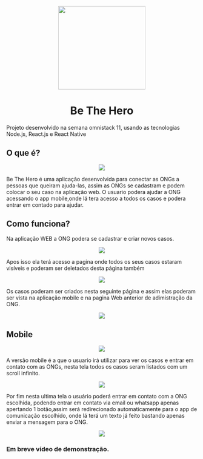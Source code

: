 <p align="center">
  <img width="230" height="220" src="https://lh3.googleusercontent.com/ARRUbPyckjI3E2HwpBq3oXS8xDmA5hf5KPJeOqKVHUB-ur-YnJC47Nv7Hlqzx8U0CJXb5exdPOLXnIqKNmkOMbwvc7xVFAxKPk_kSNsZ1q88XFjoaszLeYqXUOU0P-0deRaNHRAK4XjaF831DAPxiLj527CYCqpwqCEuDuL6DADOLfzrRMzLyeTiAPcHH_SLWEQ66-ocnfyhSEint4_uT9K1lMkJE8h-MmVSFlo1Jpr-r0ubKTed3ADf6hbLJnvlXHDFEt5b9C0oLchTuOEg9U2Xee3u-2duxAB8hbZ9kFgy5dDtLIYH_CmmquvNabXx9IFWlMsMfnwWKqCOc_ReUd1_-Bn7iAs7hu5asjqJINPrJQ1yvKToYLUEfbe5WkBofB4PnBPc3JC9WM6-LYqFqWT2fEoj3EJGZJvRugmMYaSna5QmeHK_wB6zS-gnN9vQpkLZeXq38_tNqZQxliGpHQ7vpqS0gm3rDyTz9o2m0T8_nkGpro0S2pZ9-dyrLdgHK8-U5WfOQMHDPVQ-20Dil_QjKkICj2IRgj4oi2HiJj0etvH_TJpFJAyxM14YESG8ZDVOO8ywBJaRjAV7j44V9hY-LQIuzPcpAHHM6BjW4MjAKas6qShEMpEJ3kZU_Z8uTDaE5ayY4uFA3jA45ni2hipL2OnxLKOanTxxbc5zjl5z4kXwPZvwrph8Wk9zikI7MECDActMPHdtY8CLaxE6YmZ2ch2bLwRcGKLlyb9CQ5nxxqoGXfRBbQ=w639-h729-no">
</p>
<h1 align="center">Be The Hero</h1>
<p>Projeto desenvolvido na semana omnistack 11, usando as tecnologias Node.js, React.js e React Native</p>
<h2>O que é?</h2>
<p align="center">
  <img src="https://lh3.googleusercontent.com/Uk5uQGh-B_213p3mvXmNJtr0EPRUZN9Vi5q1ShsTLX0pPLTVkTyIBd92FAV-gKHSgd1bCFshySQDLt92StrUoWy2LKXmWQFCbWCsh8uUyrNj5WooeQbVnXy6CYvAZJMZBWgR8s5paEJ1glVjUrckErvgK4X1EWHu8ksbcF2EJvVz3FM6acAeVvHMXi_I25U9pEKUzzzTWRYgogeqBrXvCLv07XLM38XyqMlBpvSxE0AsQVYBuX56ykALkzj0m7V7vvQhGdueCzCGyBG-Gf-HTOdD1AydvLZmLPZy8xByeWb7XmMyAy_y25htAcPfMLqBsKvdcE_vN218226Rl5nuQSo6bUxJ0Amjli_7n-Vp4QHTdQFd5YLzziTf6-eFiahgKOYWFnVa7sluTRUdObo2cNaae9cz1QrJquBRS1BHMm_mxCJCASAy2bDNF2EMGExLBjk7oatGqK9p0Av0WfXmz1c8p5aogBQeO2CGaiqL_vhYfOspU-I4s735IgTbuY8hD7v_4QKwc7eZsL9PyXFZotrwNQoSqAF4JfU401Zq2EJ7tp-nEVsO67oGYyRae9cVlh1MbGMmZ1o_qbfIKCwOF8k61rIKl3dWOxBdATXp9lBrA-7dU1JeHDGIO0daAiUygXeOLqgcxV9qnEaKU8WRs8ZyFWXNk4zUmsLabjj4hfTRaq8RCVDFhndxdAEt4gtoESYu-3Xs8Wo9OqbW3fXuCs3BgcVHOx6uqTMV8QLi674tvJfJeCqSVA=w1583-h814-no">
</p>
<p>Be The Hero é uma aplicação desenvolvida para conectar as ONGs a pessoas que queiram ajuda-las, assim as ONGs se cadastram e podem colocar o seu caso na aplicação web. O usuario podera ajudar a ONG acessando o app mobile,onde lá tera acesso a todos os casos e podera entrar em contado para ajudar.</p>
<h2>Como funciona?</h2>
<p>Na aplicação WEB a ONG podera se cadastrar e criar novos casos.</p>
<p align="center">
  <img src="https://lh3.googleusercontent.com/J-kMzGcfAc48XSmpgQdA7K2PLZgvRKVrD33PiuvORniGStL7q5hqtANPeQgU4SKAnBeW4bXJqHo0-Kq75ssyBgEUKXnP0blqxjbj8FKkuOARjKvzsr4pxSyb6nQT4dbFZ9mkbAjdMgS2I6Eg-Pga57k3X1XtKbsAqAlSyvEoTqotQmTUX_BUbCHVQOMXzySb24tqdz9KZAY8hWNiClLM08PgGaklyZIpOPvb3j9VCRDGRSMCPeJwbnN_2ioF1qze-qYAA-xKWNrprk1xhGadYptyBXsDdqr9UfZsHVtlo1GWwil1DeFZJwlqrQ0W_-aMmSExHdjO2TJtl_SfikdF7nrhFH_Ww9WjWLVhD5N-ktrCTOJQVRG8RIRtOXvPe0knfsA__mNo25P_HB4XejbA6SWUAEEUVY-yTrkD1KdQIyeYtfOpOvdaZe_9rl9FhCF_qh19LfEWwRNyvc368nNgcXWYWpWzydEWkRX7Rfaxy5N2c8P8QJi6s_33Tb2JeWUIVM5feWJtArGBnBqFq_v0tmhtUeJcJgVl-ZJFiLwVKATrpg1TvKVaNhoe4INzzhgogt017mVA8ouZwGiIlerxNSAIWwlX8kaQbJ_cr-AjPwbNQ5jSWOR7G15pwJxSPMZPI1kpGcQ5U0Ut5LvN_mXshVdJXcroYsWDjgsqcRlRHZIFWZKotHS_DdwrxQqlb2FNBtla8r--rCVpAuManShkLSQ9e3usrRJg6DEdwRPvPsJIHG38VQc31g=w1575-h815-no">
</p>
<p>Apos isso ela terá acesso a pagina onde todos os seus casos estaram visíveis e poderam ser deletados desta página também</p>
<p align="center">
  <img src="https://lh3.googleusercontent.com/MyKWEM9G0oiolP0o5mJsOdvB-ZPAd90Yprw03smzzhBuaQK89jI7y1qP21vA4wU1JvAMwXTl93lTCAwqWKh0yTj0ctiJYoDTUhfoan8QAdug2pwDawZX-O5H02E35g5AO5PJ-a5mrsLRU8GW6u_wzekrWo4Yx2akooUkQDmlizUILJAEu5A9S0n-PlbcNz-uiBE4ioesbxY4xCoA-_jWAnIqPb9BlhDQjLztsvrkWeWrQChL48XVOkGdp2swksq0iUQaAJucb9pmB9zUSDVH32iurGbN6CSJqD12bBRiO3QDSsE8O0gWbVOw0-Mqh7MM8SW1VhiOCink9nKH6qniTWqy_lJ1PhDvAuR3X3a8_Fx2h9NDiJUUWVaJy65uwVBHIcDQdPHSJO3EOAJFyrGoWMKCDm4qDWZOOE_C3g3WKewVnjR7bAdOO-fOZDIfuYXlkmRHPGJd9g6NU_3xlIxWEvIXi_fClP46dpcpyJOWtR5x6wcKuXBPsckOfPNZESVAnoMwd1-YTCFeSxmuwI33h5W6BIRfs3EQbekDfDhn8Iqn4BHHEJwVfJXo9XC--M5UACnmSZkFcxF3adbFsLiar4I8LJq0NeuRZbRKgD1BcdVl5qcojCm7fwmkb7shM89DlwR3ifTInoxq5s_d0ALnFes33iaS1zyTJ_oA6IUtucbt0RWcGS13-Qh7AYM-rcr99bA9JV6hk0T3ft7oBggITEq9athHkoVWTFAD3N7mEmeGZw_RvmZZ1g=w1574-h819-no">
</p>
<p>Os casos poderam ser criados nesta seguinte página e assim elas poderam ser vista na aplicação mobile e na pagina Web anterior de adimistração da ONG.</p>
<p align="center">
  <img src="https://lh3.googleusercontent.com/h1YFnsz84i8r4swnzIOZ69ib1axRQZ3d2w0hc73Bls8QSegLO5E2DP9nOhB0hoETH0WfQzAlF6xlyTQSDEg8WJPPl_NfnfwrkHC3C2xweVIqR3BVZL_ZiRGc7KK3CuDD1IJNAC27Q8tGmi_kwRxARRZAi2VBch_XqEGHGiSjHg-5ty09jh8UOOhUbhOh5Z0fMV5pHXRCVnQZpxOgJkdbQhtQ-kB9UYiOdDC9vxhgoISjVO6lG3c9ZbBVDWqL295oEsTO4-0NZjNKWHpwfU9gD9562MXNLqi-LH6URyy0aM-QjfIoMky1hv5j6UCUjzdefwXwJHmpXbH1AZSVdfeYYp3O5wU0-GkYMZTPhnnmCstoIn7IdwfdTqpYniCGDNeTXs_9bvZUW_qpBTl5vXkHRa7IgJhUDmSB4e2I_anOOR5Cnl0xM4su2m0x-XSQ1w03F6MUOXCaESuJk2v_-rbl4o7nawUreJOP538iLgw8bN4jB_KPoivowvYrUu1wFjYCZTgFCDISuGWgpsUt8VmSita9_okkvArju3dWJqfw517am56gRSADmVM_UUDFFhYE0Nfos9BPgkeAcfYqD2l0jpCewxnk8xmCXIbDOTj9qS8ncKMzVgO9Ru_eFeL-UPyeAfSVZj2woNozTx8K9kmoLfOocw6yVHW0rL1q08eECOZ5OjjJ2_OFQ2NuuqijZrjxbY2b1Oe8jyQoA76OYF_syzwg6h3r6IxBG30poL8YtDE6FxXnk7A1Ew=w1576-h819-no">
</p>
<h2>Mobile</h2>
<p align="center">
  <img src="https://lh3.googleusercontent.com/oTJopzBWC8YZJsss-EMsUXQZ_FOnky3gDTe6bwrBr6F5Jfw3JpilQXdxFHnNaVzRkVmXDFV3E2Z9p8iaNKn8hbvsE77UzR08JKBM5jimhXNeG2GlR3poS3petls78r24kFD9MEAUkfDRKxHv6m_PrZqiR9xLy3zyR4Jx_r9kLIK8Y3no0V3tgvqq3MsKZ5ciTttV49VEFB_paF4M2f3cF-3nXAI5E3D6IBuU3cl4FpVFtv69c2H6hMkjqAnIzn_sKjc2qpXFnw3Q34gQO-2RgnzoDliy07otmI1-hp17OJI1crJawr8O40v10kcBA6z9y8H0Z4ypX3X-xYm9cti_1xzlVLEvb9W4nUNWCoUmkWRQ1S49Hc0R5cBQVJc_UAZttxE7f1ysLIbQuORHd4Ai97PeduINIdomdEsUhBH7G9Ci1Ti06leliNDmNkknVQmcwmQm6jDJo20pC0HmAQp21puT6hmqr7g4ZDJIuI2w58G983QSjeX0w0oKl0jeRSwvJ7sPvUkc7EbPi3CFCVVnMhACvJCetob0EEFqaDt_PSlhkNdSK75FX1bB8f4L5Q_jBKBaHvEZr9dENGWyzQ5Oxlj2zWVECFaLFBrRDF084ms58eh0Q5IS6d8LDCObf4AZxeG8aQSfFRY9SX5aNq5x5uxD4iUhUS1LynxwSHxoks_pYe_zTcP9Cl0qBTLRKhuE3Z1StO28THjaJvdDzVsTY8h0s4tJw3PYFfPgm6AyJZq3gYODRzzqSw=w388-h594-no">
</p>
<p>A versão mobile é a que o usuario irá utilizar para ver os casos e entrar em contato com as ONGs, nesta tela todos os casos seram listados com um scroll infinito.</p>
<p align="center">
  <img src="https://lh3.googleusercontent.com/nvPJC-pe4lfX0Kh2m5agpxYUGm40dX11yxFYyBYBRe_I0hpuXqFi_dH6kAdL41PTFvRrwxNp4bGDF_ZpRjgryqhZCNA_fcNf69qQa7ZY_30ku5kgTbi0oKP5k_mxqSAAHlVaXgsoAWMh0Ca2GZMw9ZcnEVrvPAkgmXGwx2D67NM24TL0Zuenj8iGne0is28m39tg65E5duLnMOK948lLTuucOyNQDXS9H00P7Rpx4cgMnB6q0-b9jB1Ie6BEWcDr8logdOaZMJ82hrGEskm6y3lipUChpzlO3lJQjVXwdVJsXa1--XJByEFGEJU1tHXM4ZCJDw6kMwpbxwU3aOpRPZXviVv6vrKqSeWZN0LgG-M4vTQSpJR8lIk2fmQORGkUIDm0VGKlfVUTST8fuvqW1ysAVdhegFlFdmKuIJXxyyXZ9iZTrCgSKMNzXDy7i3TSlc6AuYwX783uQ3wwBj9MZFDQn-wtWCk1_miDstGxeCi_SNLtVuJy3CbOONmD7VJrF1l21n2THuCu3VOxQ5tNcfE9bjkP1xhwE-vNnfoPzl6z6rAmIjtIgIim7BCQgOMRVjTsOkIHUIbxqNc1ZHSgcS4igWK19dEjnjq_rifxmP0KVzrfkpMOnn-FPHZhXB1zO1peZ6Km9k93T_Cg37NYX7OdH3KFppeDYloHt8YqGYu_hP6Fivj2o_mEZxEr=w387-h628-no">
</p>
<p>Por fim nesta ultima tela o usuário poderá entrar em contato com a ONG escolhida, podendo entrar em contato via email ou whatsapp apenas apertando 1 botão,assim será redirecionado automaticamente para o app de comunicação escolhido, onde lá terá um texto já feito bastando apenas enviar a mensagem para o ONG.</p>
<p align="center">
  <img src="https://lh3.googleusercontent.com/z6V91C6tbSnxCZhTmQEtNbo0yUU9H_UQ2qGfLYA0A-7-ZCXUubSSxJ43u8QVF90LzMkpWorfAnDHxWYWbbnjaLiFcsYdwAgpJMyE87K2X1YcsnFoQ7cBa3-h5BvxRReYtMW3LdEbEaohL-oKpKBp5hesi9WvtaYMvZtdslP0eu9l_tuimDYZR_7G3-bSbAzI8661j87-d-mKeoyuxFn3gBZ7Mpa532VxOqzQF9mXpOk_MhL_5WhmCG1fSd3vWVLsFUw_g70cIT4eBhG6VTU7-fhYiQfE92AW1wyLbdT9DQmZWoO4HMNBjrf5z_ZsvECgF_lb4Eeo8ZVONs6I2uYz5lbo1Ykw_JBWavaRPx3CGqcNI1EtSDhDTZamtJvaEpINv2ruRpbTvwGlfskbaz8J1UguX6HCtq3kGKXmAgI1MQ8idnCYgN2Wahbax0ACHLkyXKcupKDRn7HMzdMEcFM1uVGz_CwQaCcfYc7jTJ6Y65FSXmQFw1Wbaslvmp1iWJ9kZx3YICo7kzs0FlfRT4qZoo2rQYozzXf16zJBDArl092jSvdvmR_gw4XWCHqQT8N77dfDLm4wzoxtkizw5uUXVS8GdPIF-xVX7Y8e-M8iWUNn4hRN4cNI-VF0Vy1mC0EioDYnrkf1ozv2pF_tKCIWzKmrxBlnJvhHH_4YHLMNspVCeg9f08j22hTe8YX_0basKml42Wmalqrf9up_PPGFmDJ4OmWpDmiEbIQDSaRHvQddEC2RwukexQ=w388-h633-no">
</p>

<h3>Em breve vídeo de demonstração.</h3>
